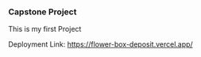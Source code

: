 ### Capstone Project

This is my first Project

Deployment Link: https://flower-box-deposit.vercel.app/
